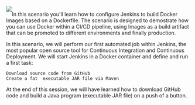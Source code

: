 <img style="float: left;" src="https://user-images.githubusercontent.com/21102559/39315185-0d9230fe-4944-11e8-9660-0d23401d30ca.png">

In this scenario you'll learn how to configure Jenkins to build Docker Images based on a Dockerfile. The scenario is designed to demostrate how you can use Docker within a CI/CD pipeline, using Images as a build artifact that can be promoted to different environments and finally production.

In this scenario, we will perform our first automated job within Jenkins, the most popular open source tool for Continuous Integration and Continuous Deployment. We will start Jenkins in a Docker container and define and run a first task:

    Download source code from GitHub
    Create a fat  executable JAR file via Maven

At the end of this session, we will have learned how to download GitHub code and build a Java program (executable JAR file) on a push of a button.

